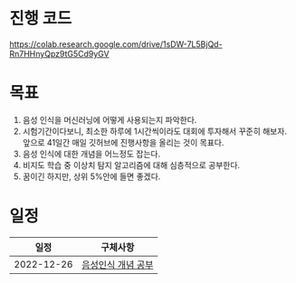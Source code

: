 # 진행 코드
https://colab.research.google.com/drive/1sDW-7L5BjQd-Rn7HHnyQpz9tG5Cd9yGV

# 목표
1. 음성 인식을 머신러닝에 어떻게 사용되는지 파악한다.
2. 시험기간이다보니, 최소한 하루에 1시간씩이라도 대회에 투자해서 꾸준히 해보자. 앞으로 41일간 매일 깃허브에 진행사항을 올리는 것이 목표다.
3. 음성 인식에 대한 개념을 어느정도 잡는다.
4. 비지도 학습 중 이상치 탐지 알고리즘에 대해 심층적으로 공부한다.
5. 꿈이긴 하지만, 상위 5%안에 들면 좋겠다.

# 일정
|일정|구체사항|
|------|---|
|2022-12-26|[음성인식 개념 공부]()|
